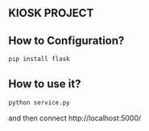 ## KIOSK PROJECT

## How to Configuration?

```bash
pip install flask
```

## How to use it?

```bash
python service.py
```

and then connect http://localhost:5000/

